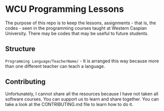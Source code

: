 
# WCU Programming Lessons

The purpose of this repo is to keep the lessons, assignments - that is, the codes - seen in the programming courses taught at Western Caspian University. There may be codes that may be useful to future students. 

## Structure

```Programming Language/TeacherName/``` - It is arranged this way because more than one different teacher can teach a language.




## Contributing

Unfortunately, I cannot share all the resources because I have not taken all software courses. You can support us to learn and share together. You can take a look at the CONTRIBUTING.md file to learn how 
to do it.
